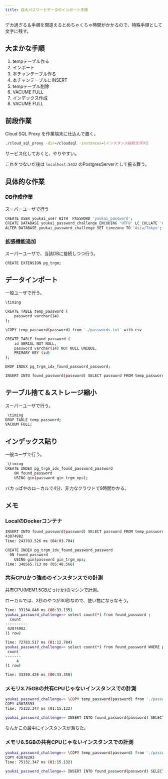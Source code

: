 ```yaml
---
title: 巨大パスワードデータのインポート手順
---
```

 
デカ過ぎる＆手順を間違えるとめちゃくちゃ時間がかかるので、特殊手順として文字に残す。

## 大まかな手順

1. tempテーブル作る
2. インポート
3. 本チャンテーブル作る
4. 本チャンテーブルにINSERT
5. tempテーブル削除
6. VACUME FULL
7. インデックス作成
8. VACUME FULL

## 前段作業

Cloud SQL Proxy を作業端末に仕込んで置く。

```bash
./cloud_sql_proxy -dir=/cloudsql -instances=[インスタンス接続文字列]
```

サービス化しておくと、やりやすい。

これをつないだ後は `localhost:5432` のPostgresServerとして振る舞う。

## 具体的な作業

### DB作成作業

スーパーユーザで行う

```bash
CREATE USER youkai_user WITH  PASSWORD 'youkai_password';
CREATE DATABASE youkai_password_challenge ENCODING 'UTF8' LC_COLLATE 'C' TEMPLATE 'template0';
ALTER DATABASE youkai_password_challenge SET timezone TO 'Asia/Tokyo';
```

### 拡張機能追加

スーパーユーザで、当該DBに接続しつつ行う。

```bash
CREATE EXTENSION pg_trgm;
```

## データインポート

一般ユーザで行う。

```bash
\timing

CREATE TABLE temp_password (
    password varchar(14)
);

\COPY temp_password(password) from './passwords.txt' with csv

CREATE TABLE found_password (
    id SERIAL NOT NULL,
    password varchar(14) NOT NULL UNIQUE,
    PRIMARY KEY (id)
);

DROP INDEX pg_trgm_idx_found_password_password;

INSERT INTO found_password(password) SELECT password FROM temp_password;
```

## テーブル捨て＆ストレージ縮小

スーパーユーザで行う。

```bash
 \timing
DROP TABLE temp_password;
VACUUM FULL;
```

## インデックス貼り

一般ユーザで行う。

```bash
 \timing
CREATE INDEX pg_trgm_idx_found_password_password
    ON found_password
    USING gin(password gin_trgm_ops);
```

バカっぱやのローカルで4分、非力なクラウドで9時間かかる。

## メモ

### LocalのDockerコンテナ

```bash
INSERT INTO found_password(password) SELECT password FROM temp_password;
43074982
Time: 243703.526 ms (04:03.704)

CREATE INDEX pg_trgm_idx_found_password_password
  ON found_password    
    USING gin(password gin_trgm_ops;              
Time: 348565.713 ms (05:48.566)          
```


### 共有CPUかつ強めのインスタンスでの計測

共有CPU(MEM1.5GBだっけか)のマシンで計測。

ローカルでは、2秒のやつが30秒なので、使い物にならなそう。

```bash
Time: 33134.846 ms (00:33.135)
youkai_password_challenge=> select count(*) from found_password ;
  count   
----------
 43074982
(1 row)

Time: 72783.517 ms (01:12.784)
youkai_password_challenge=> select count(*) from found_password WHERE password LIKE '%MIURA%';
 count 
-------
     4
(1 row)

Time: 33350.426 ms (00:33.350)
```

### メモリ3.75GBの共有CPUじゃないインスタンスでの計測

```bash
youkai_password_challenge=> \COPY temp_password(password) from './passwords.txt' with csv
COPY 43078393
Time: 75132.347 ms (01:15.132)

youkai_password_challenge=> INSERT INTO found_password(password) SELECT password FROM temp_password;
```

なんかこの最中にインスタンスが落ちた。

### メモリ6.5GBの共有CPUじゃないインスタンスでの計測

```bash
youkai_password_challenge=> \COPY temp_password(password) from './passwords.txt' with csv
COPY 43078393
Time: 75132.347 ms (01:15.132)

youkai_password_challenge=> INSERT INTO found_password(password) SELECT password FROM temp_password;

